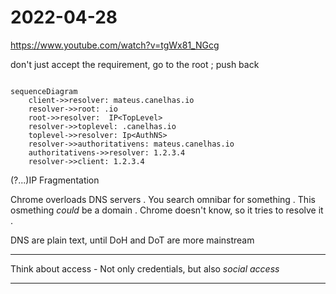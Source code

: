 # 2022-04-28

https://www.youtube.com/watch?v=tgWx81_NGcg


don't just accept the requirement, go to the root ; push back


```mermaid

sequenceDiagram
    client->>resolver: mateus.canelhas.io
    resolver->>root: .io
    root->>resolver:  IP<TopLevel>
    resolver->>toplevel: .canelhas.io
    toplevel->>resolver: Ip<AuthNS>
    resolver->>authoritativens: mateus.canelhas.io
    authoritativens->>resolver: 1.2.3.4
    resolver->>client: 1.2.3.4

```

(?...)IP Fragmentation



Chrome overloads DNS servers 
    . You search omnibar for something
    . This osmething *could* be a domain
    . Chrome doesn't know, so it tries to resolve it
    . 


DNS are plain text, until DoH and DoT are more mainstream 


___




Think about access
    - Not only credentials, but also *social access* 



___



 